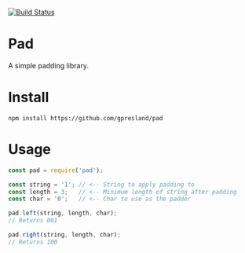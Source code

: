 [![Build Status](https://travis-ci.org/gpresland/pad.svg?branch=master)](https://travis-ci.org/gpresland/pad)

# Pad

A simple padding library.

# Install

```
npm install https://github.com/gpresland/pad
```

# Usage

```javascript
const pad = require('pad');

const string = '1'; // <-- String to apply padding to
const length = 3;   // <-- Minimum length of string after padding
const char = '0';   // <-- Char to use as the padder

pad.left(string, length, char);
// Returns 001

pad.right(string, length, char);
// Returns 100
```